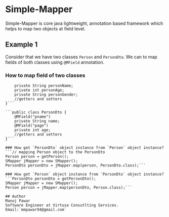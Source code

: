 # Simple-Mapper
Simple-Mapper is core java lightweight, annotation based framework which helps to map two objects at field level.

## Example 1
Consider that we have two classes `Person` and `PersonDto`. We can to map fields of both classes using `@MField` annotation.
### How to map field of two classes
```public class Person {
    private String personName;
    private int personAge;
    private String personGender;
    //getters and setters
}```

```public class PersonDto {
    @MField("pname")
    private String name;
    @MField("page")
    private int age;
    //getters and setters
}```

### How get `PersonDto` object instance from `Person` object instance?
```// mapping Person object to the PersonDto
Person person = getPerson();
SMapper jMapper = new SMapper();
PersonDto personDto = jMapper.map(person, PersonDto.class);```

### How get `Person` object instance from `PersonDto` object instance?
```PersonDto personDto = getPersonDto();
SMapper jMapper = new SMapper();
Person person = jMapper.map(personDto, Person.class);```

## Author
Manoj Pawar
Software Engineer at Virtusa Consutlting Services.
Email:`mmpawar94@gmail.com`
